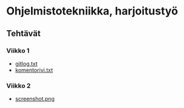 # Ohjelmistotekniikka, harjoitustyö
## Tehtävät
### Viikko 1


  - [gitlog.txt](https://github.com/nothros/ot-harjoitustyo/blob/master/laskarit/viikko1/gitlog.txt)
  - [komentorivi.txt](https://github.com/nothros/ot-harjoitustyo/blob/master/laskarit/viikko1/komentorivi.txt)

### Viikko 2
  

  - [screenshot.png](https://github.com/nothros/ot-harjoitustyö/blob/master/laskarit/viikko/screenshot.png)
